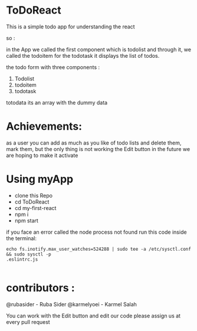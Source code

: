 # ToDoReact

This is a simple todo app for understanding the react

so :

in the App we called the first component which is todolist and through it, we called the todoitem for the todotask it displays the list of todos.

the todo form with three components :

1. Todolist
1. todoitem
1. todotask

totodata its an array with the dummy data

# Achievements:

as a user you can add as much as you like of todo lists and delete them, mark them, but the only thing is not working the Edit button in the future we are hoping to make it activate

# Using myApp

- clone this Repo
- cd ToDoReact
- cd my-first-react
- npm i
- npm start

if you face an error called the node process not found
run this code inside the terminal:

```
echo fs.inotify.max_user_watches=524288 | sudo tee -a /etc/sysctl.conf && sudo sysctl -p
.eslintrc.js


```

# contributors :

@rubasider - Ruba Sider
@karmelyoei - Karmel Salah

You can work with the Edit button and edit our code please assign us at every pull request
